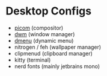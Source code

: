 # Desktop Configs
- [picom](https://github.com/yshui/picom) (compositor)
- [dwm](https://dwm.suckless.org/) (window manager)
- [dmenu](http://tools.suckless.org/dmenu/) (dynamic menu)
- nitrogen / feh (wallpaper manager)
- clipmenud (clipboard manager)
- kitty (terminal) 
- nerd fonts (mainly jetbrains mono)
